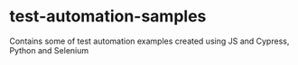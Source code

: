 # test-automation-samples
Contains some of test automation examples created using JS and Cypress, Python and Selenium
